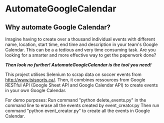 # AutomateGoogleCalendar

## Why automate Google Calendar?

Imagine having to create over a thousand individual events with different name, location, start time, end time and description in your team's Google Calendar. This can be a a tedious and very time consuming task. Are you looking for a smarter and more effective way to get the paperwork done? 

___Then look no further! AutomateGoogleCalendar is the tool you need!___

 

This project utilises Selenium to scrap data on soccer events from http://www.tsisports.ca/. Then, it combines ressources from Google RESTful API (Google Sheet API and Google Calendar API) to create events in your own Google Calendar. 




For demo purposes:
Run command "python delete_events.py" in the command line to erase all the events created by event_creator.py
Then run command "python event_creator.py" to create all the events in Google Calendar.

